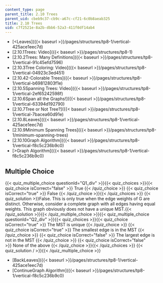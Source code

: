 ```yaml
---
content_type: page
parent_title: 2.10 Trees
parent_uid: cbeb9c37-cb9c-a67c-cf21-6c0b8aeab325
title: 2.10 Trees
uid: c7f2521e-8a2b-dbb6-52a3-411f0df14ab4
---
```


*   [\<Leaves]({{< baseurl >}}/pages/structures/tp8-1/vertical-425ace1eec7d)
*   [2.10.1Trees: Video]({{< baseurl >}}/pages/structures/tp8-1)
*   [2.10.2Trees: Many Definitions]({{< baseurl >}}/pages/structures/tp8-1/vertical-91c45efd7596)
*   [2.10.3Tree Coloring: Video]({{< baseurl >}}/pages/structures/tp8-1/vertical-04923c3ed451)
*   [2.10.42-Colorable Trees]({{< baseurl >}}/pages/structures/tp8-1/vertical-b69812803f1e)
*   [2.10.5Spanning Trees: Video]({{< baseurl >}}/pages/structures/tp8-1/vertical-2ef65242598f)
*   [2.10.6Span all the Graphs!]({{< baseurl >}}/pages/structures/tp8-1/vertical-63394d192790)
*   [2.10.7Tree or Not Tree?]({{< baseurl >}}/pages/structures/tp8-1/vertical-7bacea60d91e)
*   [2.10.8Leaves]({{< baseurl >}}/pages/structures/tp8-1/vertical-425ace1eec7d)
*   [2.10.9Minimum Spanning Trees]({{< baseurl >}}/pages/structures/tp8-1/minimum-spanning-trees)
*   [2.10.10Graph Algorithm]({{< baseurl >}}/pages/structures/tp8-1/vertical-f8c5c236b9c0)
*   [\>Graph Algorithm]({{< baseurl >}}/pages/structures/tp8-1/vertical-f8c5c236b9c0)

Multiple Choice
---------------

{{< quiz_multiple_choice questionId="Q1_div" >}}{{< quiz_choices >}}{{< quiz_choice isCorrect="false" >}}&nbsp;True&nbsp;{{< /quiz_choice >}}
{{< quiz_choice isCorrect="true" >}}&nbsp;False&nbsp;{{< /quiz_choice >}}{{< /quiz_choices >}}
{{< quiz_solution >}}False. This is only true when the edge weights of G are distinct. Otherwise, consider a complete graph with all edges having equal weights. This graph obviously does not have a unique MST.{{< /quiz_solution >}}{{< /quiz_multiple_choice >}}{{< quiz_multiple_choice questionId="Q2_div" >}}{{< quiz_choices >}}{{< quiz_choice isCorrect="true" >}}&nbsp;The MST is unique&nbsp;{{< /quiz_choice >}}
{{< quiz_choice isCorrect="true" >}}&nbsp;The smallest edge is in the MST&nbsp;{{< /quiz_choice >}}
{{< quiz_choice isCorrect="false" >}}&nbsp;The largest edge is not in the MST&nbsp;{{< /quiz_choice >}}
{{< quiz_choice isCorrect="false" >}}&nbsp;None of the above&nbsp;{{< /quiz_choice >}}{{< /quiz_choices >}}
{{< quiz_solution / >}}{{< /quiz_multiple_choice >}}

*   [BackLeaves]({{< baseurl >}}/pages/structures/tp8-1/vertical-425ace1eec7d)
*   [ContinueGraph Algorithm]({{< baseurl >}}/pages/structures/tp8-1/vertical-f8c5c236b9c0)